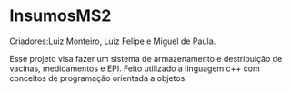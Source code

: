 # InsumosMS2
Criadores:Luiz Monteiro, Luiz Felipe e Miguel de Paula.

Esse projeto visa fazer um sistema de armazenamento e destribuição de vacinas, medicamentos e EPI.
Feito utilizado a linguagem c++ com conceitos de programação orientada a objetos.
